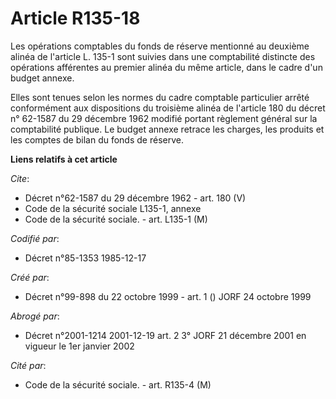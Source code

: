 # Article R135-18

Les opérations comptables du fonds de réserve mentionné au deuxième alinéa de l'article L. 135-1 sont suivies dans une
comptabilité distincte des opérations afférentes au premier alinéa du même article, dans le cadre d'un budget annexe.

Elles sont tenues selon les normes du cadre comptable particulier arrêté conformément aux dispositions du troisième alinéa de
l'article 180 du décret n° 62-1587 du 29 décembre 1962 modifié portant règlement général sur la comptabilité publique. Le
budget annexe retrace les charges, les produits et les comptes de bilan du fonds de réserve.

**Liens relatifs à cet article**

_Cite_:

  - Décret n°62-1587 du 29 décembre 1962 - art. 180 (V)
  - Code de la sécurité sociale L135-1, annexe
  - Code de la sécurité sociale. - art. L135-1 (M)

_Codifié par_:

  - Décret n°85-1353 1985-12-17

_Créé par_:

  - Décret n°99-898 du 22 octobre 1999 - art. 1 () JORF 24 octobre 1999

_Abrogé par_:

  - Décret n°2001-1214 2001-12-19 art. 2 3° JORF 21 décembre 2001 en vigueur le 1er janvier 2002

_Cité par_:

  - Code de la sécurité sociale. - art. R135-4 (M)
